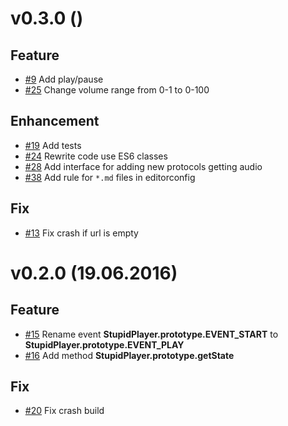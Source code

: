 # v0.3.0 ()

## Feature
* [#9](https://github.com/kicumkicum/stupid-player/issues/9)
Add play/pause
* [#25](https://github.com/kicumkicum/stupid-player/issues/25)
Change volume range from 0-1 to 0-100

## Enhancement
* [#19](https://github.com/kicumkicum/stupid-player/issues/19)
Add tests
* [#24](https://github.com/kicumkicum/stupid-player/issues/24)
Rewrite code use ES6 classes
* [#28](https://github.com/kicumkicum/stupid-player/issues/28)
Add interface for adding new protocols getting audio
* [#38](https://github.com/kicumkicum/stupid-player/issues/38)
Add rule for `*.md` files in editorconfig

## Fix
* [#13](https://github.com/kicumkicum/stupid-player/issues/13)
Fix crash if url is empty

# v0.2.0 (19.06.2016)

## Feature
* [#15](https://github.com/kicumkicum/stupid-player/issues/15)
Rename event **StupidPlayer.prototype.EVENT_START** to **StupidPlayer.prototype.EVENT_PLAY**
* [#16](https://github.com/kicumkicum/stupid-player/issues/16)
Add method **StupidPlayer.prototype.getState**

## Fix
* [#20](https://github.com/kicumkicum/stupid-player/issues/20)
Fix crash build
